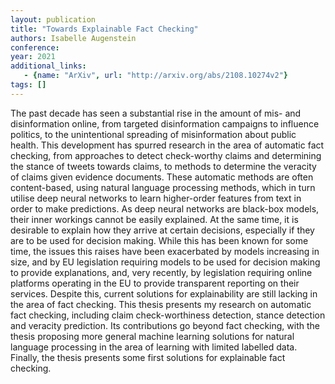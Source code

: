 ```yaml
---
layout: publication
title: "Towards Explainable Fact Checking"
authors: Isabelle Augenstein
conference: 
year: 2021
additional_links: 
   - {name: "ArXiv", url: "http://arxiv.org/abs/2108.10274v2"}
tags: []
---
```

The past decade has seen a substantial rise in the amount of mis- and
disinformation online, from targeted disinformation campaigns to influence
politics, to the unintentional spreading of misinformation about public health.
This development has spurred research in the area of automatic fact checking,
from approaches to detect check-worthy claims and determining the stance of
tweets towards claims, to methods to determine the veracity of claims given
evidence documents. These automatic methods are often content-based, using
natural language processing methods, which in turn utilise deep neural networks
to learn higher-order features from text in order to make predictions. As deep
neural networks are black-box models, their inner workings cannot be easily
explained. At the same time, it is desirable to explain how they arrive at
certain decisions, especially if they are to be used for decision making. While
this has been known for some time, the issues this raises have been exacerbated
by models increasing in size, and by EU legislation requiring models to be used
for decision making to provide explanations, and, very recently, by legislation
requiring online platforms operating in the EU to provide transparent reporting
on their services. Despite this, current solutions for explainability are still
lacking in the area of fact checking. This thesis presents my research on
automatic fact checking, including claim check-worthiness detection, stance
detection and veracity prediction. Its contributions go beyond fact checking,
with the thesis proposing more general machine learning solutions for natural
language processing in the area of learning with limited labelled data.
Finally, the thesis presents some first solutions for explainable fact
checking.